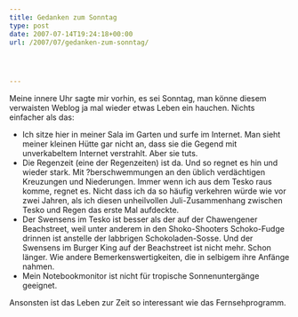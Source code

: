 ```yaml
---
title: Gedanken zum Sonntag
type: post
date: 2007-07-14T19:24:18+00:00
url: /2007/07/gedanken-zum-sonntag/




---
```

Meine innere Uhr sagte mir vorhin, es sei Sonntag, man könne diesem verwaisten Weblog ja mal wieder etwas Leben ein hauchen. Nichts einfacher als das:

  * Ich sitze hier in meiner Sala im Garten und surfe im Internet. Man sieht meiner kleinen Hütte gar nicht an, dass sie die Gegend mit unverkabeltem Internet verstrahlt. Aber sie tuts.
  * Die Regenzeit (eine der Regenzeiten) ist da. Und so regnet es hin und wieder stark. Mit ?berschwemmungen an den üblich verdächtigen Kreuzungen und Niederungen. Immer wenn ich aus dem Tesko raus komme, regnet es. Nicht dass ich da so häufig verkehren würde wie vor zwei Jahren, als ich diesen unheilvollen Juli-Zusammenhang zwischen Tesko und Regen das erste Mal aufdeckte.
  * Der Swensens im Tesko ist besser als der auf der Chawengener Beachstreet, weil unter anderem in den Shoko-Shooters Schoko-Fudge drinnen ist anstelle der labbrigen Schokoladen-Sosse. Und der Swensens im Burger King auf der Beachstreet ist nicht mehr. Schon länger. Wie andere Bemerkenswertigkeiten, die in selbigem ihre Anfänge nahmen.
  * Mein Notebookmonitor ist nicht für tropische Sonnenuntergänge geeignet.

Ansonsten ist das Leben zur Zeit so interessant wie das Fernsehprogramm.
